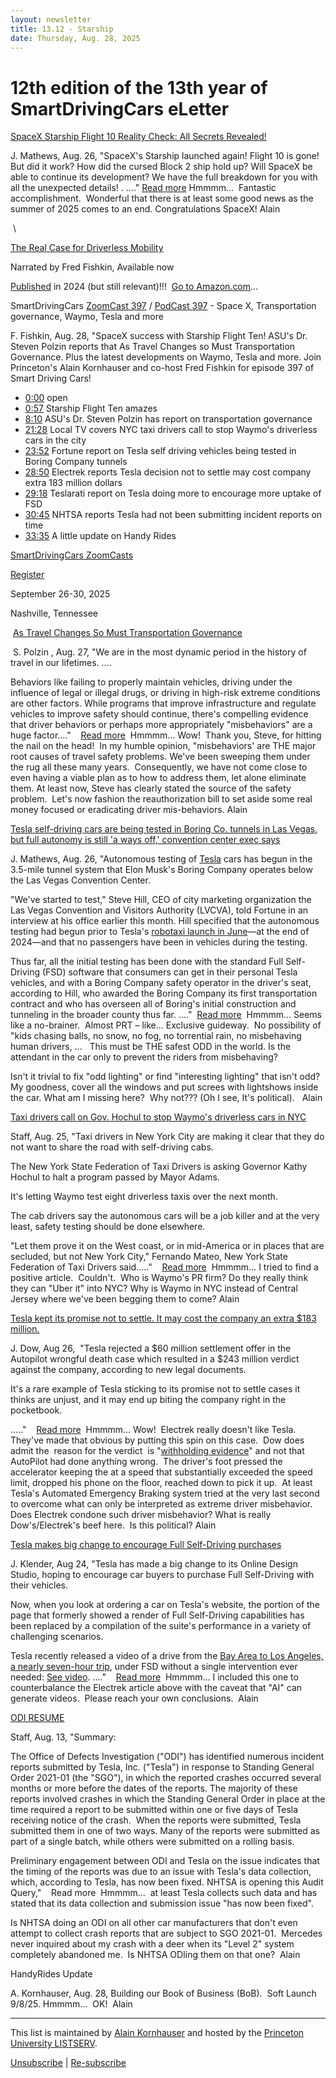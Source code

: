 ```yaml
---
layout: newsletter
title: 13.12 - Starship 
date: Thursday, Aug. 28, 2025
---
```


# 12th edition of the 13th year of SmartDrivingCars eLetter

[SpaceX
 Starship Flight 10 Reality Check: All Secrets Revealed!](https://www.youtube.com/watch?v=ODEc4PeO9KY)

J. Mathews, Aug. 26, "SpaceX's Starship launched again! Flight 10 is gone! But did it work? How did the cursed Block 2 ship hold up? Will SpaceX be able
 to continue its development? We have the full breakdown for you with all the unexpected details! . …."
[](https://www.youtube.com/watch?v=ODEc4PeO9KY)[Read more](https://www.youtube.com/watch?v=ODEc4PeO9KY)[](https://www.youtube.com/watch?v=ODEc4PeO9KY) Hmmmm…  Fantastic accomplishment.  Wonderful that there
 is at least some good news as the summer of 2025 comes to an end. Congratulations SpaceX! Alain

 \

[The
 Real Case for Driverless Mobility](https://www.audible.com/pd/The-Real-Case-for-Driverless-Mobility-Audiobook/B0D9PJY6MW?eac_link=CiwdHDwLDA9n&ref=web_search_eac_asin_1&eac_selected_type=asin&eac_selected=B0D9PJY6MW&qid=502i1TXUsp&eac_id=130-7496845-4686001_502i1TXUsp&sr=1-1)

Narrated by Fred Fishkin, Available now

[Published](https://www.amazon.com/Real-Case-Driverless-Mobility-Vehicles/dp/0443236852/ref=sr_1_1?crid=1XSXZ611C2JCN&keywords=Kornhauser+sena&qid=1707095108&sprefix=kornhauser+sena%2Caps%2C76&sr=8-1&ufe=app_do%3Aamzn1.fos.18ed3cb5-28d5-4975-8bc7-93deae8f9840) in
 2024 (but still relevant)!!!  [Go
 to Amazon.com](https://www.amazon.com/Real-Case-Driverless-Mobility-Vehicles/dp/0443236852/ref=sr_1_1?crid=1XSXZ611C2JCN&keywords=Kornhauser+sena&qid=1707095108&sprefix=kornhauser+sena%2Caps%2C76&sr=8-1&ufe=app_do%3Aamzn1.fos.18ed3cb5-28d5-4975-8bc7-93deae8f9840)…

SmartDrivingCars
[ZoomCast 397](https://www.youtube.com/watch?v=jU_Tyu13tg4) / [PodCast
 397](https://open.spotify.com/episode/2yRTUGm0Bc8stYM3ft9N1a?si=wUpFZ7zHRUWKgW0ES8-arA) - Space X, Transportation governance, Waymo, Tesla and more

F. Fishkin, Aug. 28, "SpaceX success with Starship Flight Ten! ASU's Dr. Steven Polzin reports that As Travel Changes so Must Transportation
 Governance. Plus the latest developments on Waymo, Tesla and more. Join Princeton's Alain Kornhauser and co-host Fred Fishkin for episode 397 of Smart Driving Cars!

* [0:00](https://www.youtube.com/watch?v=jU_Tyu13tg4) open
* [0:57](https://www.youtube.com/watch?v=jU_Tyu13tg4&t=57s) Starship Flight Ten amazes
* [8:10](https://www.youtube.com/watch?v=jU_Tyu13tg4&t=490s) ASU's Dr. Steven Polzin has report on transportation governance
* [21:28](https://www.youtube.com/watch?v=jU_Tyu13tg4&t=1288s) Local TV covers NYC taxi drivers call to stop Waymo's driverless
 cars in the city
* [23:52](https://www.youtube.com/watch?v=jU_Tyu13tg4&t=1432s) Fortune report on Tesla self driving vehicles being tested
 in Boring Company tunnels
* [28:50](https://www.youtube.com/watch?v=jU_Tyu13tg4&t=1730s) Electrek reports Tesla decision not to settle may cost
 company extra 183 million dollars
* [29:18](https://www.youtube.com/watch?v=jU_Tyu13tg4&t=1758s) Teslarati report on Tesla doing more to encourage more
 uptake of FSD
* [30:45](https://www.youtube.com/watch?v=jU_Tyu13tg4&t=1845s) NHTSA reports Tesla had not been submitting incident reports
 on time
* [33:35](https://www.youtube.com/watch?v=jU_Tyu13tg4&t=2015s) A little update on Handy Rides

[](https://www.youtube.com/playlist?list=PLFwuZ9jMeu5uwfTZP00zHjP7eSpG34Hsm)[SmartDrivingCars
 ZoomCasts](https://www.youtube.com/playlist?list=PLFwuZ9jMeu5uwfTZP00zHjP7eSpG34Hsm)

[](https://iatr.global/iatr-2025-conference/)

[Register](https://iatr.global/conference/purchase-tickets-2025-iatr-38th-annual-conference/)

September 26-30, 2025

Nashville, Tennessee

 [As
 Travel Changes So Must Transportation Governance](https://enotrans.org/article/as-travel-changes-so-must-transportation-governance/)

 S. Polzin , Aug. 27, "We are in the most dynamic period in
 the history of travel in our lifetimes. ….

Behaviors like failing to properly maintain vehicles, driving under the influence of legal or illegal drugs, or driving in high-risk extreme conditions
 are other factors. While programs that improve infrastructure and regulate vehicles to improve safety should continue, there's compelling evidence that driver behaviors or perhaps more appropriately "misbehaviors" are a huge factor...."    [Read
 more](https://enotrans.org/article/as-travel-changes-so-must-transportation-governance/)  Hmmmm…
 Wow!  Thank you, Steve, for hitting the nail on the head!  In my humble opinion, "misbehaviors' are THE major root causes of travel safety problems. We've been sweeping them under the rug all these many years.  Consequently, we have not come close to even
 having a viable plan as to how to address them, let alone eliminate them. At least now, Steve has clearly stated the source of the safety problem.  Let's now fashion the reauthorization bill to set aside some real money focused or eradicating driver mis-behaviors.
 Alain

[Tesla self-driving cars are being tested in Boring Co. tunnels in Las Vegas, but full autonomy is still 'a ways off,' convention center exec says](https://fortune.com/2025/08/26/tesla-self-driving-cars-testing-boring-co-tunnels-las-vegas/)

J. Mathews, Aug. 26, "Autonomous testing of [Tesla](https://fortune.com/company/tesla/) cars has begun in the 3.5-mile tunnel
 system that Elon Musk's Boring Company operates below the Las Vegas Convention Center.

"We've started to test," Steve Hill, CEO of city marketing organization the Las Vegas Convention and Visitors Authority (LVCVA), told Fortune in
 an interview at his office earlier this month. Hill specified that the autonomous testing had begun prior to Tesla's [robotaxi
 launch in June](https://fortune.com/2025/07/23/elon-musk-tesla-q2-earnings-adding-private-customer-vehicles-robotaxi-network-next-year/)—at the end of 2024—and that no passengers have been in vehicles during the testing.

Thus far, all the initial testing has been done with the standard Full Self-Driving (FSD) software that consumers can get in their personal Tesla vehicles,
 and with a Boring Company safety operator in the driver's seat, according to Hill, who awarded the Boring Company its first transportation contract and who has overseen all of Boring's initial construction and tunneling in the broader county thus far. …."
  [Read
 more](https://fortune.com/2025/08/26/tesla-self-driving-cars-testing-boring-co-tunnels-las-vegas/)  Hmmmm…
 Seems like a no-brainer.  Almost PRT – like… Exclusive guideway.  No possibility of "kids chasing balls, no snow, no fog, no torrential rain, no misbehaving human drivers, …   This must be THE safest ODD in the world. Is the attendant in the car only to prevent
 the riders from misbehaving?

Isn't it trivial to fix "odd lighting" or find "interesting lighting" that isn't odd? My goodness, cover all the windows and put screes with lightshows
 inside the car. What am I missing here?  Why not??? (Oh I see, It's political).   Alain

[Taxi drivers call on Gov. Hochul to stop Waymo's driverless cars in NYC](https://abc7ny.com/post/taxi-drivers-call-gov-kathy-hochul-stop-waymos-driverless-cars-nyc/17648203/)

Staff, Aug. 25, "Taxi drivers in New York City are making it clear that they do not want to share the road with self-driving cabs.

The New York State Federation of Taxi Drivers is asking Governor Kathy Hochul to halt a program passed by Mayor Adams.

It's letting Waymo test eight driverless taxis over the next month.

The cab drivers say the autonomous cars will be a job killer and at the very least, safety testing should be done elsewhere.

"Let them prove it on the West coast, or in mid-America or in places that are secluded, but not New York City," Fernando Mateo, New York State Federation
 of Taxi Drivers said.…."    [Read
 more](https://abc7ny.com/post/taxi-drivers-call-gov-kathy-hochul-stop-waymos-driverless-cars-nyc/17648203/)  Hmmmm… I
 tried to find a positive article.  Couldn't.  Who is Waymo's PR firm? Do they really think they can "Uber it" into NYC? Why is Waymo in NYC instead of Central Jersey where we've been begging them to come? Alain

[Tesla kept its promise not to settle. It may
 cost the company an extra $183 million.](https://electrek.co/2025/08/26/tesla-kept-its-promise-not-to-settle-it-cost-the-company-an-extra-183-million/)

J. Dow, Aug 26,  "Tesla rejected a $60 million settlement offer in the Autopilot wrongful death case which resulted in a $243 million verdict against the
 company, according to new legal documents.

It's a rare example of Tesla sticking to its promise not to settle cases it thinks are unjust, and it may end up biting the company right in the pocketbook.

.…."    [Read
 more](https://electrek.co/2025/08/26/tesla-kept-its-promise-not-to-settle-it-cost-the-company-an-extra-183-million/)  Hmmmm…
 Wow!  Electrek really doesn't like Tesla.  They've made that obvious by putting this spin on this case.  Dow does admit the  reason for the verdict  is "[withholding
 evidence](https://electrek.co/2025/08/04/tesla-withheld-data-lied-misdirected-police-plaintiffs-avoid-blame-autopilot-crash/)" and not that AutoPilot had done anything wrong.  The driver's foot pressed the accelerator keeping the at a speed that substantially exceeded the speed limit, dropped his phone on the floor, reached down to pick it up.  At least Tesla's Automated
 Emergency Braking system tried at the very last second to overcome what can only be interpreted as extreme driver misbehavior.  Does Electrek condone such driver misbehavior? What is really Dow's/Electrek's beef here.  Is this political? Alain

[Tesla
 makes big change to encourage Full Self-Driving purchases](https://www.teslarati.com/tesla-flexes-most-impressive-longest-full-self-driving-demo-yet/)

J. Klender, Aug 24, "Tesla has made a big change to its Online Design Studio, hoping to encourage car buyers to purchase Full Self-Driving with their vehicles.

Now, when you look at ordering a car on Tesla's website, the portion of the page that formerly showed a render of Full Self-Driving capabilities has been
 replaced by a compilation of the suite's performance in a variety of challenging scenarios.

Tesla recently released a video of a drive from the [Bay
 Area to Los Angeles, a nearly seven-hour trip](https://www.teslarati.com/tesla-flexes-most-impressive-longest-full-self-driving-demo-yet/), under FSD without a single intervention ever needed:
[See video](https://www.teslarati.com/tesla-flexes-most-impressive-longest-full-self-driving-demo-yet/). …."    [Read
 more](https://www.autoblog.com/news/gm-plans-to-resurrect-self-driving-car-project-with-a-twist)  Hmmmm…
 I included this one to counterbalance the Electrek article above with the caveat that "AI" can generate videos.  Please reach your own conclusions.  Alain

[ODI
 RESUME](https://static.nhtsa.gov/odi/inv/2025/INOA-AQ25002-18184.pdf?utm_source=chatgpt.com)

Staff, Aug. 13, "Summary:

The Office of Defects Investigation ("ODI") has identified numerous incident reports submitted by Tesla, Inc. ("Tesla") in response to Standing General Order 2021-01 (the "SGO"), in which the reported crashes occurred several months or more before the dates
 of the reports. The majority of these reports involved crashes in which the Standing General Order in place at the time required a report to be submitted within one or five days of Tesla receiving notice of the crash.  When the reports were submitted, Tesla
 submitted them in one of two ways. Many of the reports were submitted as part of a single batch, while others were submitted on a rolling basis.

Preliminary engagement between ODI and Tesla on the issue indicates that the timing of the reports was due to an issue with Tesla's data collection, which, according to Tesla, has now been fixed. NHTSA is opening this Audit Query,"    Read more
  Hmmmm…  at least Tesla collects such data and has stated that
 its data collection and submission issue "has now been fixed".

Is NHTSA doing an ODI on all other car manufacturers that don't even attempt to collect crash reports that are subject to SGO 2021-01.  Mercedes never
 inquired about my crash with a deer when its "Level 2" system completely abandoned me.  Is NHTSA ODIing them on that one?  Alain

HandyRides
 Update

A. Kornhauser, Aug. 28, Building our Book of Business (BoB).  Soft Launch 9/8/25.
 Hmmmm…  OK!  Alain

***************************************************************************************************************

This list is maintained by [Alain Kornhauser](mailto:alaink@princeton.edu) and hosted by the [Princeton University LISTSERV](http://lists.princeton.edu).

[Unsubscribe](&*TICKET_URL(SMARTDRIVINGCARS,SIGNOFF);) | [Re-subscribe](&*TICKET_URL(SMARTDRIVINGCARS,SIGNUP);)
